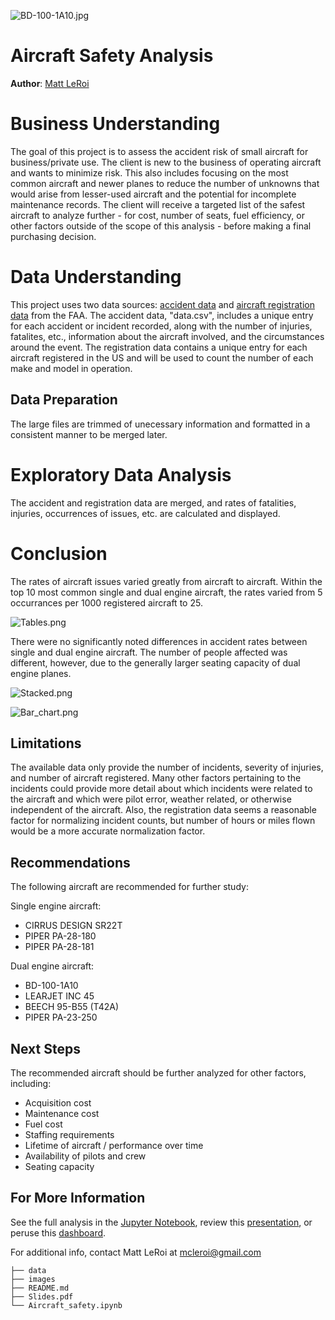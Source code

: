 ![BD-100-1A10.jpg](./Images/BD-100-1A10.jpg)

# Aircraft Safety Analysis

**Author**: [Matt LeRoi](mailto:mcleroi@gmail.com) 

# Business Understanding

The goal of this project is to assess the accident risk of small aircraft for business/private use. The client is new to the business of operating aircraft and wants to minimize risk. This also includes focusing on the most common aircraft and newer planes to reduce the number of unknowns that would arise from lesser-used aircraft and the potential for incomplete maintenance records. The client will receive a targeted list of the safest aircraft to analyze further - for cost, number of seats, fuel efficiency, or other factors outside of the scope of this analysis - before making a final purchasing decision.

# Data Understanding

This project uses two data sources: [accident data](./data/Aviation_Data.csv) and [aircraft registration data](https://www.faa.gov/licenses_certificates/aircraft_certification/aircraft_registry/releasable_aircraft_download) from the FAA. The accident data, "data.csv", includes a unique entry for each accident or incident recorded, along with the number of injuries, fatalites, etc., information about the aircraft involved, and the circumstances around the event. The registration data contains a unique entry for each aircraft registered in the US and will be used to count the number of each make and model in operation. 

## Data Preparation

The large files are trimmed of unecessary information and formatted in a consistent manner to be merged later.

# Exploratory Data Analysis

The accident and registration data are merged, and rates of fatalities, injuries, occurrences of issues, etc. are calculated and displayed.

# Conclusion

The rates of aircraft issues varied greatly from aircraft to aircraft. Within the top 10 most common single and dual engine aircraft, the rates varied from 5 occurrances per 1000 registered aircraft to 25.  

![Tables.png](./Images/Tables.png)

There were no significantly noted differences in accident rates between single and dual engine aircraft. The number of people affected was different, however, due to the generally larger seating capacity of dual engine planes. 

![Stacked.png](./Images/Stacked.png)

![Bar_chart.png](./Images/Bar_chart.png)

## Limitations

The available data only provide the number of incidents, severity of injuries, and number of aircraft registered. Many other factors pertaining to the incidents could provide more detail about which incidents were related to the aircraft and which were pilot error, weather related, or otherwise independent of the aircraft. Also, the registration data seems a reasonable factor for normalizing incident counts, but number of hours or miles flown would be a more accurate normalization factor. 

## Recommendations

The following aircraft are recommended for further study:

Single engine aircraft:
- CIRRUS DESIGN SR22T
- PIPER PA-28-180
- PIPER PA-28-181

Dual engine aircraft:
- BD-100-1A10
- LEARJET INC 45
- BEECH 95-B55 (T42A)
- PIPER PA-23-250

## Next Steps

The recommended aircraft should be further analyzed for other factors, including:
- Acquisition cost
- Maintenance cost
- Fuel cost
- Staffing requirements
- Lifetime of aircraft / performance over time
- Availability of pilots and crew
- Seating capacity

## For More Information

See the full analysis in the [Jupyter Notebook](./Aircraft_safety.ipynb), review this [presentation](./Slides.pdf), or peruse this [dashboard](https://public.tableau.com/app/profile/matthew.leroi/viz/Aircraft_safety/Dashboard?publish=yes).

For additional info, contact Matt LeRoi at [mcleroi@gmail.com](mailto:mcleroi@gmail.com)

```
├── data
├── images
├── README.md
├── Slides.pdf
└── Aircraft_safety.ipynb
```
